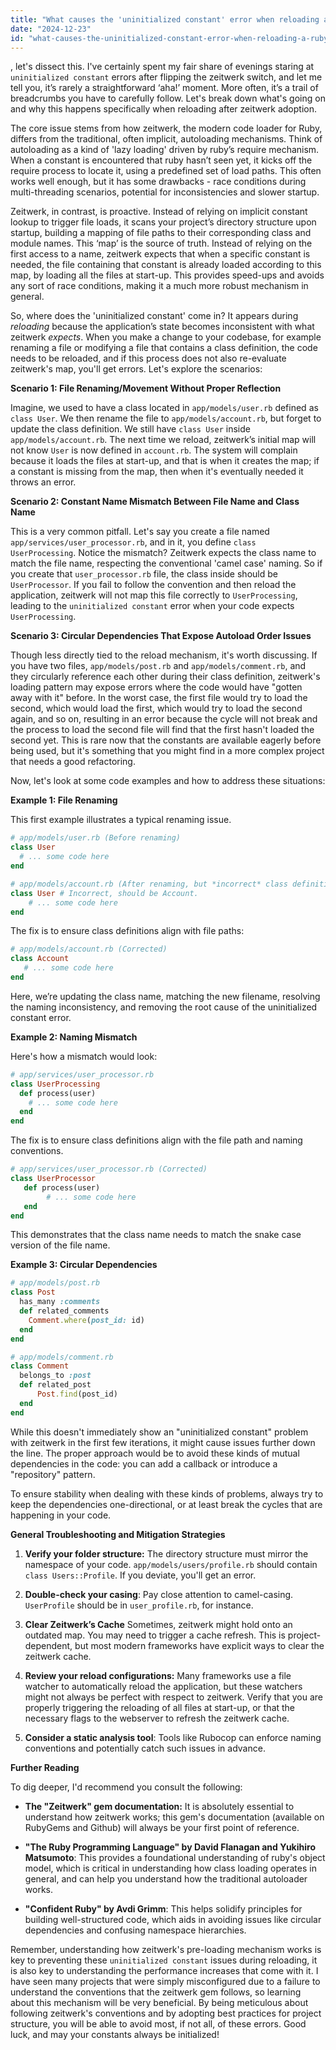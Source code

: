 ```yaml
---
title: "What causes the 'uninitialized constant' error when reloading a Ruby application after enabling Zeitwerk?"
date: "2024-12-23"
id: "what-causes-the-uninitialized-constant-error-when-reloading-a-ruby-application-after-enabling-zeitwerk"
---
```


, let's dissect this. I've certainly spent my fair share of evenings staring at `uninitialized constant` errors after flipping the zeitwerk switch, and let me tell you, it’s rarely a straightforward ‘aha!’ moment. More often, it’s a trail of breadcrumbs you have to carefully follow. Let's break down what's going on and why this happens specifically when reloading after zeitwerk adoption.

The core issue stems from how zeitwerk, the modern code loader for Ruby, differs from the traditional, often implicit, autoloading mechanisms. Think of autoloading as a kind of 'lazy loading' driven by ruby’s require mechanism. When a constant is encountered that ruby hasn’t seen yet, it kicks off the require process to locate it, using a predefined set of load paths. This often works well enough, but it has some drawbacks - race conditions during multi-threading scenarios, potential for inconsistencies and slower startup.

Zeitwerk, in contrast, is proactive. Instead of relying on implicit constant lookup to trigger file loads, it scans your project’s directory structure upon startup, building a mapping of file paths to their corresponding class and module names. This ‘map’ is the source of truth. Instead of relying on the first access to a name, zeitwerk expects that when a specific constant is needed, the file containing that constant is already loaded according to this map, by loading all the files at start-up. This provides speed-ups and avoids any sort of race conditions, making it a much more robust mechanism in general.

So, where does the 'uninitialized constant' come in? It appears during *reloading* because the application’s state becomes inconsistent with what zeitwerk *expects*. When you make a change to your codebase, for example renaming a file or modifying a file that contains a class definition, the code needs to be reloaded, and if this process does not also re-evaluate zeitwerk's map, you'll get errors. Let's explore the scenarios:

**Scenario 1: File Renaming/Movement Without Proper Reflection**

Imagine, we used to have a class located in `app/models/user.rb` defined as `class User`. We then rename the file to `app/models/account.rb`, but forget to update the class definition. We still have `class User` inside `app/models/account.rb`. The next time we reload, zeitwerk’s initial map will not know `User` is now defined in `account.rb`. The system will complain because it loads the files at start-up, and that is when it creates the map; if a constant is missing from the map, then when it's eventually needed it throws an error.

**Scenario 2: Constant Name Mismatch Between File Name and Class Name**

This is a very common pitfall. Let's say you create a file named `app/services/user_processor.rb`, and in it, you define `class UserProcessing`. Notice the mismatch? Zeitwerk expects the class name to match the file name, respecting the conventional 'camel case' naming. So if you create that `user_processor.rb` file, the class inside should be `UserProcessor`. If you fail to follow the convention and then reload the application, zeitwerk will not map this file correctly to `UserProcessing`, leading to the `uninitialized constant` error when your code expects `UserProcessing`.

**Scenario 3: Circular Dependencies That Expose Autoload Order Issues**

Though less directly tied to the reload mechanism, it's worth discussing. If you have two files, `app/models/post.rb` and `app/models/comment.rb`, and they circularly reference each other during their class definition, zeitwerk's loading pattern may expose errors where the code would have "gotten away with it" before. In the worst case, the first file would try to load the second, which would load the first, which would try to load the second again, and so on, resulting in an error because the cycle will not break and the process to load the second file will find that the first hasn't loaded the second yet. This is rare now that the constants are available eagerly before being used, but it's something that you might find in a more complex project that needs a good refactoring.

Now, let's look at some code examples and how to address these situations:

**Example 1: File Renaming**

This first example illustrates a typical renaming issue.

```ruby
# app/models/user.rb (Before renaming)
class User
  # ... some code here
end
```

```ruby
# app/models/account.rb (After renaming, but *incorrect* class definition)
class User # Incorrect, should be Account.
    # ... some code here
end

```

The fix is to ensure class definitions align with file paths:

```ruby
# app/models/account.rb (Corrected)
class Account
   # ... some code here
end
```
Here, we’re updating the class name, matching the new filename, resolving the naming inconsistency, and removing the root cause of the uninitialized constant error.

**Example 2: Naming Mismatch**

Here's how a mismatch would look:

```ruby
# app/services/user_processor.rb
class UserProcessing
  def process(user)
    # ... some code here
  end
end
```

The fix is to ensure class definitions align with the file path and naming conventions.
```ruby
# app/services/user_processor.rb (Corrected)
class UserProcessor
   def process(user)
        # ... some code here
   end
end
```
This demonstrates that the class name needs to match the snake case version of the file name.

**Example 3: Circular Dependencies**
```ruby
# app/models/post.rb
class Post
  has_many :comments
  def related_comments
    Comment.where(post_id: id)
  end
end

```
```ruby
# app/models/comment.rb
class Comment
  belongs_to :post
  def related_post
      Post.find(post_id)
  end
end
```

While this doesn't immediately show an "uninitialized constant" problem with zeitwerk in the first few iterations, it might cause issues further down the line. The proper approach would be to avoid these kinds of mutual dependencies in the code: you can add a callback or introduce a "repository" pattern.

To ensure stability when dealing with these kinds of problems, always try to keep the dependencies one-directional, or at least break the cycles that are happening in your code.

**General Troubleshooting and Mitigation Strategies**

1.  **Verify your folder structure:** The directory structure must mirror the namespace of your code. `app/models/users/profile.rb` should contain `class Users::Profile`. If you deviate, you'll get an error.

2.  **Double-check your casing**: Pay close attention to camel-casing. `UserProfile` should be in `user_profile.rb`, for instance.

3.  **Clear Zeitwerk’s Cache** Sometimes, zeitwerk might hold onto an outdated map. You may need to trigger a cache refresh. This is project-dependent, but most modern frameworks have explicit ways to clear the zeitwerk cache.

4.  **Review your reload configurations:** Many frameworks use a file watcher to automatically reload the application, but these watchers might not always be perfect with respect to zeitwerk. Verify that you are properly triggering the reloading of all files at start-up, or that the necessary flags to the webserver to refresh the zeitwerk cache.

5.  **Consider a static analysis tool**: Tools like Rubocop can enforce naming conventions and potentially catch such issues in advance.

**Further Reading**

To dig deeper, I'd recommend you consult the following:

*   **The "Zeitwerk" gem documentation:** It is absolutely essential to understand how zeitwerk works; this gem's documentation (available on RubyGems and Github) will always be your first point of reference.

*   **"The Ruby Programming Language" by David Flanagan and Yukihiro Matsumoto**: This provides a foundational understanding of ruby's object model, which is critical in understanding how class loading operates in general, and can help you understand how the traditional autoloader works.

*   **"Confident Ruby" by Avdi Grimm**: This helps solidify principles for building well-structured code, which aids in avoiding issues like circular dependencies and confusing namespace hierarchies.

Remember, understanding how zeitwerk's pre-loading mechanism works is key to preventing these `uninitialized constant` issues during reloading, it is also key to understanding the performance increases that come with it. I have seen many projects that were simply misconfigured due to a failure to understand the conventions that the zeitwerk gem follows, so learning about this mechanism will be very beneficial. By being meticulous about following zeitwerk's conventions and by adopting best practices for project structure, you will be able to avoid most, if not all, of these errors. Good luck, and may your constants always be initialized!
